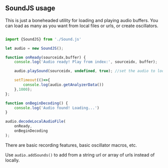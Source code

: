 ## SoundJS usage

This is just a boneheaded utility for loading and playing audio buffers. You can load as many as you want from local files or urls, or create oscillators. 

```js

import {SoundJS} from './Sound.js'

let audio = new SoundJS();

function onReady(sourceidx,buffer) {
    console.log('Audio ready! Play from index:', sourceidx, buffer);

    audio.playSound(sourceidx, undefined, true); //set the audio to loop

    setTimeout(()=>{
        console.log(audio.getAnalyzerData())
    },1000);
};

function onBeginDecoding() {
    console.log('Audio found! Loading...')
}

audio.decodeLocalAudioFile(
    onReady,
    onBeginDecoding
);


```

There are basic recording features, basic oscillator macros, etc.

Use `audio.addSounds()` to add from a string url or array of urls instead of locally.
